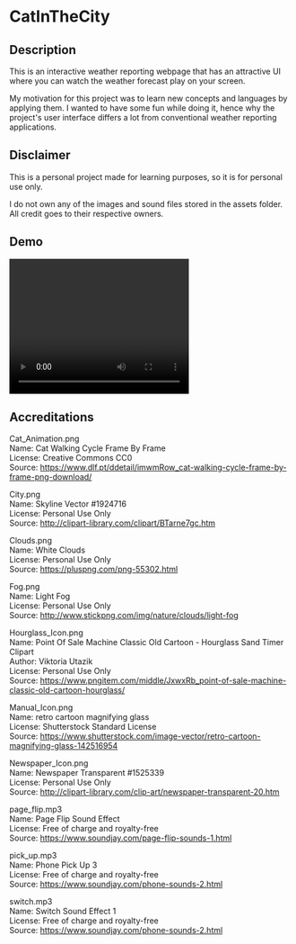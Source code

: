 # CatInTheCity

## Description
This is an interactive weather reporting webpage that has an attractive UI where you can watch the weather forecast play on your screen.

My motivation for this project was to learn new concepts and languages by applying them. I wanted to have some fun while doing it, hence why the project's user interface differs a lot from conventional weather reporting applications.

## Disclaimer
This is a personal project made for learning purposes, so it is for personal use only.

I do not own any of the images and sound files stored in the assets folder. All credit goes to their respective owners.

## Demo
<video width="320" height="240" controls>
  <source src="https://github.com/IreneRSun/CatInTheCity/blob/main/src/Demo2023-04-07.mp4" type="video/mp4">
Your browser does not support the video tag.
</video>

## Accreditations

Cat_Animation.png <br />
Name: Cat Walking Cycle Frame By Frame <br />
License: Creative Commons CC0 <br />
Source: https://www.dlf.pt/ddetail/imwmRow_cat-walking-cycle-frame-by-frame-png-download/ <br />

City.png <br />
Name: Skyline Vector #1924716 <br />
License: Personal Use Only <br />
Source: http://clipart-library.com/clipart/BTarne7gc.htm <br />

Clouds.png <br />
Name: White Clouds <br />
License: Personal Use Only <br />
Source: https://pluspng.com/png-55302.html <br />

Fog.png <br />
Name: Light Fog <br />
License: Personal Use Only <br />
Source: http://www.stickpng.com/img/nature/clouds/light-fog <br />

Hourglass_Icon.png <br />
Name: Point Of Sale Machine Classic Old Cartoon - Hourglass Sand Timer Clipart <br />
Author: Viktoria Utazik <br />
License: Personal Use Only <br />
Source: https://www.pngitem.com/middle/JxwxRb_point-of-sale-machine-classic-old-cartoon-hourglass/ <br />

Manual_Icon.png <br />
Name: retro cartoon magnifying glass <br />
License: Shutterstock Standard License <br />
Source: https://www.shutterstock.com/image-vector/retro-cartoon-magnifying-glass-142516954 <br />

Newspaper_Icon.png <br />
Name: Newspaper Transparent #1525339 <br />
License: Personal Use Only <br />
Source: http://clipart-library.com/clip-art/newspaper-transparent-20.htm <br />

page_flip.mp3 <br />
Name: Page Flip Sound Effect <br />
License: Free of charge and royalty-free <br />
Source: https://www.soundjay.com/page-flip-sounds-1.html<br />

pick_up.mp3 <br />
Name: Phone Pick Up 3 <br />
License: Free of charge and royalty-free <br />
Source: https://www.soundjay.com/phone-sounds-2.html <br />

switch.mp3 <br />
Name: Switch Sound Effect 1 <br />
License: Free of charge and royalty-free <br />
Source: https://www.soundjay.com/phone-sounds-2.html <br />
